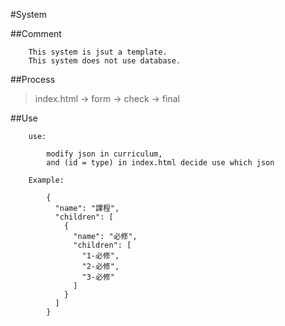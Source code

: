 #System

##Comment

```
	This system is jsut a template.
	This system does not use database.
```

##Process

> index.html -> form -> check -> final

##Use

```
	use:

		modify json in curriculum,
		and (id = type) in index.html decide use which json

	Example:

		{
		  "name": "課程",
		  "children": [
		    {
		      "name": "必修",
		      "children": [
		        "1-必修",
		        "2-必修",
		        "3-必修"
		      ]
		    }
		  ]
		}
```
